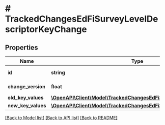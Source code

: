 # # TrackedChangesEdFiSurveyLevelDescriptorKeyChange

## Properties

Name | Type | Description | Notes
------------ | ------------- | ------------- | -------------
**id** | **string** | Resource identifier | [optional]
**change_version** | **float** | Change version | [optional]
**old_key_values** | [**\OpenAPI\Client\Model\TrackedChangesEdFiSurveyLevelDescriptorKey**](TrackedChangesEdFiSurveyLevelDescriptorKey.md) |  | [optional]
**new_key_values** | [**\OpenAPI\Client\Model\TrackedChangesEdFiSurveyLevelDescriptorKey**](TrackedChangesEdFiSurveyLevelDescriptorKey.md) |  | [optional]

[[Back to Model list]](../../README.md#models) [[Back to API list]](../../README.md#endpoints) [[Back to README]](../../README.md)
